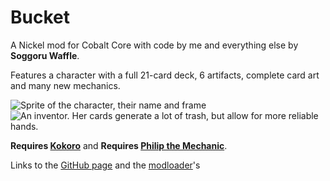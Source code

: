 # Bucket
A Nickel mod for Cobalt Core with code by me and everything else by **Soggoru Waffle**. 

Features a character with a full 21-card deck, 6 artifacts, complete card art and many new mechanics.

![Sprite of the character, their name and frame](https://github.com/TheJazMaster/Bucket/assets/47794482/0b75a635-9d35-4645-9c56-0c929e95d4b9)
![An inventor. Her cards generate a lot of trash, but allow for more reliable hands.](https://github.com/TheJazMaster/Bucket/assets/47794482/2253f48d-297c-481e-bb90-0167dd84f40d)

**Requires [Kokoro](https://github.com/Shockah/Cobalt-Core-Mods/tree/master/Kokoro)** and **Requires [Philip the Mechanic](https://github.com/FreezeDriedMangos/cc-PhilipTheMechanicMod)**.

Links to the [GitHub page](https://github.com/TheJazMaster/Bucket/) and the [modloader](https://github.com/Shockah/Nickel/releases/latest)'s
